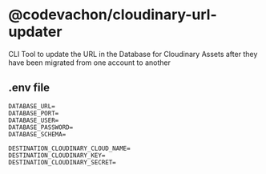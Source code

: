 # @codevachon/cloudinary-url-updater

CLI Tool to update the URL in the Database for Cloudinary Assets after they
have been migrated from one account to another

## .env file

```
DATABASE_URL=
DATABASE_PORT=
DATABASE_USER=
DATABASE_PASSWORD=
DATABASE_SCHEMA=

DESTINATION_CLOUDINARY_CLOUD_NAME=
DESTINATION_CLOUDINARY_KEY=
DESTINATION_CLOUDINARY_SECRET=
```
